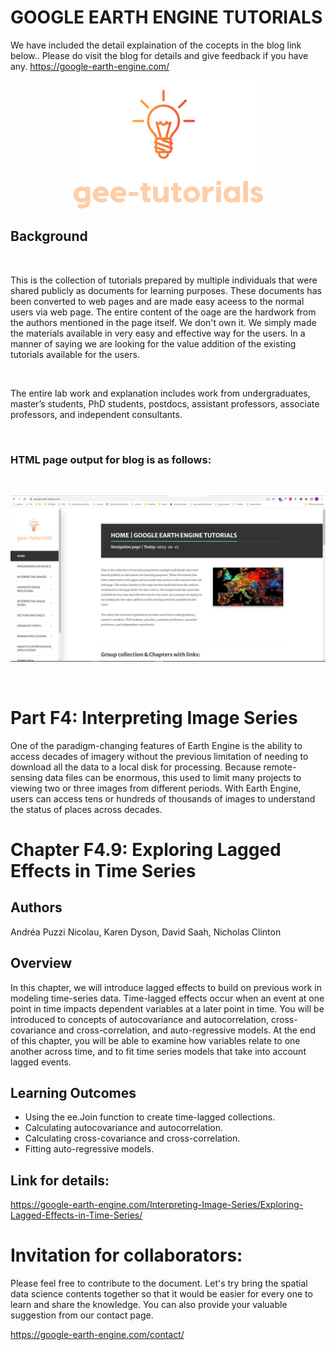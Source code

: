 # GOOGLE EARTH ENGINE TUTORIALS

We have included the detail explaination of the cocepts in the blog link below.. Please do visit the blog for details and give feedback if you have any.
https://google-earth-engine.com/

<p align="center">
    <img src = '../../../logo.png' class="center">
</p>


## Background
<br>

This is the collection of tutorials prepared by multiple individuals that were shared publicly as documents for learning purposes. These documents has been converted to web pages and are made easy aceess to the normal users via web page. The entire content of the oage are the hardwork from the authors mentioned in the page itself. We don't own it. We simply made the materials available in very easy and effective way for the users. In a manner of saying we are looking for the value addition of the existing tutorials available for the users.

<br>

The entire lab work and explanation includes work from undergraduates, master’s students, PhD students, postdocs, assistant professors, associate professors, and independent consultants.

<br>

### HTML page output for blog is as follows:
<br>
<p align="center">
    <img src = '../../../gee-tutorials.jpg' class="center">
</p>
<br>

# Part F4: Interpreting Image Series

One of the paradigm-changing features of Earth Engine is the ability to access decades of imagery without the previous limitation of needing to download all the data to a local disk for processing. Because remote-sensing data files can be enormous, this used to limit many projects to viewing two or three images from different periods. With Earth Engine, users can access tens or hundreds of thousands of images to understand the status of places across decades.

# Chapter F4.9: Exploring Lagged Effects in Time Series 
## Authors
Andréa Puzzi Nicolau, Karen Dyson, David Saah, Nicholas Clinton



## Overview
In this chapter, we will introduce lagged effects to build on previous work in modeling time-series data. Time-lagged effects occur when an event at one point in time impacts dependent variables at a later point in time. You will be introduced to concepts of autocovariance and autocorrelation, cross-covariance and cross-correlation, and auto-regressive models. At the end of this chapter, you will be able to examine how variables relate to one another across time, and to fit time series models that take into account lagged events. 


## Learning Outcomes
 - Using the ee.Join function to create time-lagged collections.
 - Calculating autocovariance and autocorrelation.
 - Calculating cross-covariance and cross-correlation.
 - Fitting auto-regressive models.

## Link for details:
https://google-earth-engine.com/Interpreting-Image-Series/Exploring-Lagged-Effects-in-Time-Series/


# Invitation for collaborators:
Please feel free to contribute to the document. Let's try bring the spatial data science contents together so that it would be easier for every one to learn and share the knowledge. You can also provide your valuable suggestion from our contact page.

https://google-earth-engine.com/contact/
